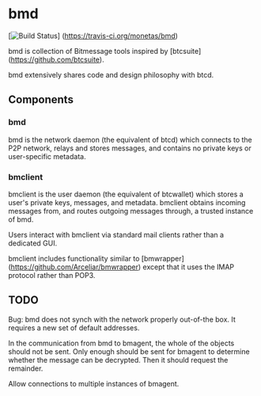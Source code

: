 # bmd 

[![Build Status](https://travis-ci.org/monetas/bmd.svg)]
(https://travis-ci.org/monetas/bmd)

bmd is collection of Bitmessage tools inspired by [btcsuite]
(https://github.com/btcsuite).

bmd extensively shares code and design philosophy with btcd.

## Components

### bmd

bmd is the network daemon (the equivalent of btcd) which connects to the P2P
network, relays and stores messages, and contains no private keys or
user-specific metadata.

### bmclient

bmclient is the user daemon (the equivalent of btcwallet) which stores a user's
private keys, messages, and metadata. bmclient obtains incoming messages from,
and routes outgoing messages through, a trusted instance of bmd.

Users interact with bmclient via standard mail clients rather than a dedicated
GUI.

bmclient includes functionality similar to [bmwrapper]
(https://github.com/Arceliar/bmwrapper) except that it uses the IMAP protocol
rather than POP3.

## TODO

Bug: bmd does not synch with the network properly out-of-the box. It requires
a new set of default addresses. 

In the communication from bmd to bmagent, the whole of the objects should not be
sent. Only enough should be sent for bmagent to determine whether the message
can be decrypted. Then it should request the remainder. 

Allow connections to multiple instances of bmagent.